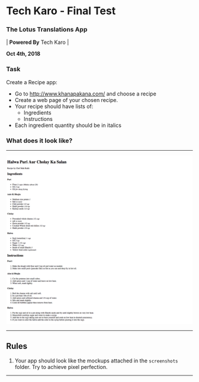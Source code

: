 # Tech Karo - Final Test
### The Lotus Translations App

| **Powered By** Tech Karo  |

**Oct 4th, 2018**

### Task ###
Create a Recipe app:
- Go to http://www.khanapakana.com/ and choose a recipe
- Create a web page of your chosen recipe. 
- Your recipe should have lists of:
    - Ingredients
    - Instructions
- Each ingredient quantity should be in italics

### What does it look like?

----

![mockup](screenshots/mockup-1.png)

----

## Rules
1. Your app should look like the mockups attached in the `screenshots` folder. Try to achieve pixel perfection.

-------------------

